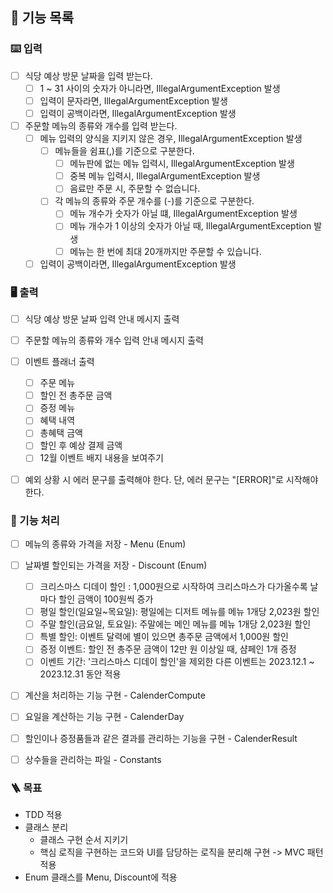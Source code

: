 ## 📜 기능 목록

### ⌨️ 입력

- [ ] 식당 예상 방문 날짜을 입력 받는다.
    - [ ] 1 ~ 31 사이의 숫자가 아니라면, IllegalArgumentException 발생
    - [ ] 입력이 문자라면, IllegalArgumentException 발생
    - [ ] 입력이 공백이라면, IllegalArgumentException 발생

- [ ] 주문할 메뉴의 종류와 개수를 입력 받는다.
    - [ ] 메뉴 입력의 양식을 지키지 않은 경우, IllegalArgumentException 발생
      - [ ] 메뉴들을 쉼표(,)를 기준으로 구분한다.
        - [ ] 메뉴판에 없는 메뉴 입력시, IllegalArgumentException 발생
        - [ ] 중복 메뉴 입력시, IllegalArgumentException 발생
        - [ ] 음료만 주문 시, 주문할 수 없습니다.
      - [ ] 각 메뉴의 종류와 주문 개수를 (-)를 기준으로 구분한다.
        - [ ] 메뉴 개수가 숫자가 아닐 떄, IllegalArgumentException 발생
        - [ ] 메뉴 개수가 1 이상의 숫자가 아닐 때, IllegalArgumentException 발생
        - [ ] 메뉴는 한 번에 최대 20개까지만 주문할 수 있습니다.
    - [ ] 입력이 공백이라면, IllegalArgumentException 발생

### 🖥️ 출력

- [ ]  식당 예상 방문 날짜 입력 안내 메시지 출력
- [ ]  주문할 메뉴의 종류와 개수 입력 안내 메시지 출력

- [ ] 이벤트 플래너 출력
  - [ ] 주문 메뉴
  - [ ] 할인 전 총주문 금액
  - [ ] 증정 메뉴
  - [ ] 혜택 내역
  - [ ] 총혜택 금액
  - [ ] 할인 후 예상 결제 금액
  - [ ] 12월 이벤트 배지 내용을 보여주기

- [ ] 예외 상황 시 에러 문구를 출력해야 한다. 단, 에러 문구는 "[ERROR]"로 시작해야 한다.

### 📱 기능 처리

- [ ] 메뉴의 종류와 가격을 저장 - Menu (Enum)

- [ ] 날짜별 할인되는 가격을 저장  - Discount (Enum)
  - [ ] 크리스마스 디데이 할인 : 1,000원으로 시작하여 크리스마스가 다가올수록 날마다 할인 금액이 100원씩 증가
  - [ ] 평일 할인(일요일~목요일): 평일에는 디저트 메뉴를 메뉴 1개당 2,023원 할인
  - [ ] 주말 할인(금요일, 토요일): 주말에는 메인 메뉴를 메뉴 1개당 2,023원 할인
  - [ ] 특별 할인: 이벤트 달력에 별이 있으면 총주문 금액에서 1,000원 할인
  - [ ] 증정 이벤트: 할인 전 총주문 금액이 12만 원 이상일 때, 샴페인 1개 증정
  - [ ] 이벤트 기간: '크리스마스 디데이 할인'을 제외한 다른 이벤트는 2023.12.1 ~ 2023.12.31 동안 적용

- [ ] 계산을 처리하는 기능 구현 - CalenderCompute

- [ ] 요일을 계산하는 기능 구현 - CalenderDay

- [ ] 할인이나 증정품들과 같은 결과를 관리하는 기능을 구현 - CalenderResult

- [ ] 상수들을 관리하는 파일 - Constants



### 🪜 목표

- TDD 적용
- 클래스 분리
    - 클래스 구현 순서 지키기
    - 핵심 로직을 구현하는 코드와 UI를 담당하는 로직을 분리해 구현 -> MVC 패턴 적용
- Enum 클래스를 Menu, Discount에 적용